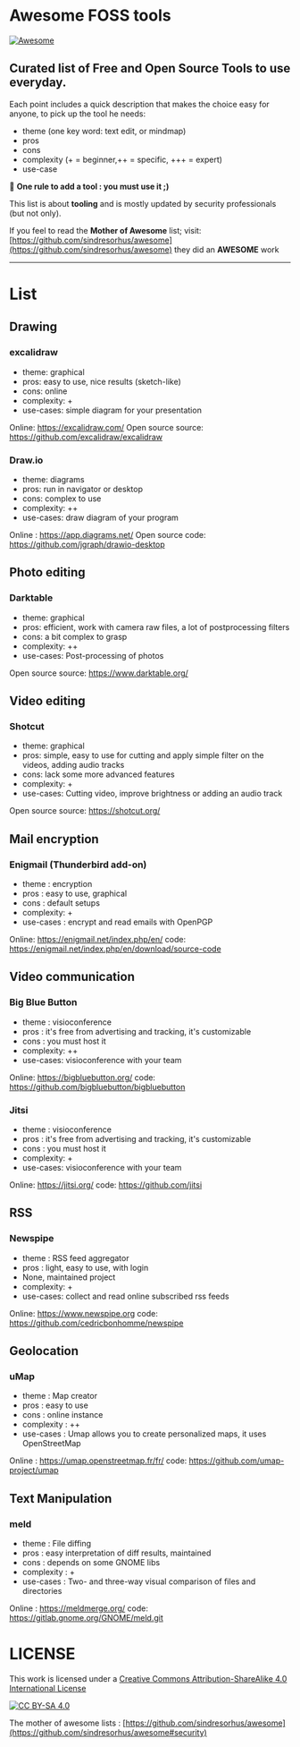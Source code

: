 # Awesome FOSS tools
[![Awesome](https://awesome.re/badge-flat2.svg)](https://awesome.re)

## Curated list of Free and Open Source **Tools** to use everyday.

Each point includes a quick description that makes the choice easy for anyone, to pick up the tool he needs: 
  - theme (one key word: text edit, or mindmap)
  - pros
  - cons
  - complexity (+ = beginner,++ = specific, +++ = expert)
  - use-case
  
 :straight_ruler: **One rule to add a tool : you must use it ;)**
 
 This list is about **tooling** and is mostly updated by security professionals (but not only). 
 
 If you feel to read the **Mother of Awesome** list; visit: [https://github.com/sindresorhus/awesome](https://github.com/sindresorhus/awesome) they did an **AWESOME** work
 
 
-----------------------

# List 
## Drawing

### excalidraw

- theme: graphical
- pros: easy to use, nice results (sketch-like)
- cons: online
- complexity: +
- use-cases: simple diagram for your presentation

Online: https://excalidraw.com/ Open source source: https://github.com/excalidraw/excalidraw

### Draw.io

- theme: diagrams
- pros: run in navigator or desktop
- cons: complex to use
- complexity: ++
- use-cases: draw diagram of your program

Online : https://app.diagrams.net/ Open source code: https://github.com/jgraph/drawio-desktop


## Photo editing

### Darktable

- theme: graphical
- pros: efficient, work with camera raw files, a lot of postprocessing filters
- cons: a bit complex to grasp
- complexity: ++
- use-cases: Post-processing of photos

Open source source: https://www.darktable.org/

## Video editing

### Shotcut

- theme: graphical
- pros: simple, easy to use for cutting and apply simple filter on the videos, adding audio tracks
- cons: lack some more advanced features
- complexity: +
- use-cases: Cutting video, improve brightness or adding an audio track

Open source source: https://shotcut.org/


## Mail encryption

### Enigmail (Thunderbird add-on)

- theme : encryption
- pros : easy to use, graphical
- cons : default setups
- complexity: +
- use-cases : encrypt and read emails with OpenPGP

Online: https://enigmail.net/index.php/en/ code: https://enigmail.net/index.php/en/download/source-code

## Video communication

### Big Blue Button

- theme : visioconference
- pros : it's free from advertising and tracking, it's customizable
- cons : you must host it
- complexity: ++
- use-cases: visioconference with your team

Online: https://bigbluebutton.org/ code: https://github.com/bigbluebutton/bigbluebutton

### Jitsi

- theme : visioconference
- pros : it's free from advertising and tracking, it's customizable
- cons : you must host it
- complexity: +
- use-cases: visioconference with your team

Online: https://jitsi.org/ code: https://github.com/jitsi

## RSS

### Newspipe

- theme : RSS feed aggregator
- pros : light, easy to use, with login
- None, maintained project
- complexity: +
- use-cases: collect and read online subscribed rss feeds

Online: https://www.newspipe.org code: https://github.com/cedricbonhomme/newspipe

## Geolocation

### uMap 

- theme : Map creator
- pros : easy to use
- cons : online instance
- complexity : ++
- use-cases :  Umap allows you to create personalized maps, it uses OpenStreetMap

Online : https://umap.openstreetmap.fr/fr/ code: https://github.com/umap-project/umap

## Text Manipulation

### meld

- theme : File diffing
- pros : easy interpretation of diff results, maintained
- cons : depends on some GNOME libs
- complexity : +
- use-cases : Two- and three-way visual comparison of files and directories

Online : https://meldmerge.org/ code: https://gitlab.gnome.org/GNOME/meld.git

# LICENSE 

This work is licensed under a [Creative Commons Attribution-ShareAlike 4.0 International License](./LICENSE)

[![CC BY-SA 4.0][cc-by-sa-image]][cc-by-sa]

[cc-by-sa]: http://creativecommons.org/licenses/by-sa/4.0/
[cc-by-sa-image]: https://licensebuttons.net/l/by-sa/4.0/88x31.png
[cc-by-sa-shield]: https://img.shields.io/badge/License-CC%20BY--SA%204.0-lightgrey.svg


The mother of awesome lists : [https://github.com/sindresorhus/awesome](https://github.com/sindresorhus/awesome#security)
